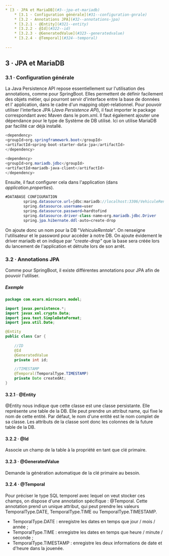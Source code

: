 ```yaml
---
* [3 · JPA et MariaDB](#3--jpa-et-mariadb)
    * [3.1 · Configuration générale](#31--configuration-gnrale)
    * [3.2 · Annotations JPA](#32--annotations-jpa)
    * [3.2.1 · @Entity](#321--entity)
    * [3.2.2 · @Id](#322--id)
    * [3.2.3 · @GeneratedValue](#323--generatedvalue)
    * [3.2.4 · @Temporal](#324--temporal)
  
---
```


## 3 · JPA et MariaDB

### 3.1 · Configuration générale

La Java Persistence API repose essentiellement sur l'utilisation des annotations, comme pour SpringBoot. Elles
permettent de définir facilement des objets métier, qui pourront servir d'interface entre la base de données et l'
application, dans le cadre d'un mapping objet-relationnel. Pour pouvoir utiliser l'interface JPA (*Java Persistence
API*), il faut importer le package correspondant avec Maven dans le pom.xml. Il faut également ajouter une dépendance
pour le type de Système de DB utilisé. Ici on utilise MariaDB par facilité car déjà installé.

```java
<dependency>
<groupId>org.springframework.boot</groupId>
<artifactId>spring-boot-starter-data-jpa</artifactId>
</dependency>

<dependency>
<groupId>org.mariadb.jdbc</groupId>
<artifactId>mariadb-java-client</artifactId>
</dependency>
```

Ensuite, il faut configurer cela dans l'application (dans *application.properties*).

```java
#DATABASE CONFIGURATION
        spring.datasource.url=jdbc:mariadb://localhost:3306/VehiculeRentale
        spring.datasource.username=user
        spring.datasource.password=hardtofind
        spring.datasource.driver-class-name=org.mariadb.jdbc.Driver
        spring.jpa.hibernate.ddl-auto=create-drop
```

On ajoute donc un nom pour la DB "*VehiculeRentale*". On renseigne l'utilisateur et le password pour accéder à notre DB.
On ajoute évidement le driver mariadb et on indique par *"create-drop"* que la base sera créée lors du lancement de
l'application et détruite lors de son arrêt.

### 3.2 · Annotations JPA

Comme pour SpringBoot, il existe différentes annotations pour JPA afin de pouvoir l'utiliser.

##### Exemple

```java
package com.ecars.microcars.model;

import javax.persistence.*;
import javax.xml.crypto.Data;
import java.text.SimpleDateFormat;
import java.util.Date;

@Entity 
public class Car {
    
    //ID
    @Id
    @GeneratedValue
    private int id;

    //TIMESTAMP
    @Temporal(TemporalType.TIMESTAMP)
    private Date createdAt;
}
```
#### 3.2.1 · @Entity
@Entity nous indique que cette classe est une classe persistante. Elle représente une table de la DB.
Elle peut prendre un attribut name, qui fixe le nom de cette entité. Par défaut, le nom d'une entité est le nom complet de sa classe.
Les attributs de la classe sont donc les colonnes de la future table de la DB.

#### 3.2.2 · @Id
Associe un champ de la table à la propriété en tant que clé primaire.

#### 3.2.3 · @GeneratedValue
Demande la génération automatique de la clé primaire au besoin.

#### 3.2.4 · @Temporal

Pour préciser le type SQL temporel avec lequel on veut stocker ces champs, on dispose d'une annotation spécifique : @Temporal. Cette annotation prend un unique attribut, qui peut prendre les valeurs TemporalType.DATE, TemporalType.TIME ou TemporalType.TIMESTAMP.
* TemporalType.DATE : enregistre les dates en temps que jour / mois / année ;
* TemporalType.TIME : enregistre les dates en temps que heure / minute / seconde ;
* TemporalType.TIMESTAMP : enregistre les deux informations de date et d'heure dans la jouenée.